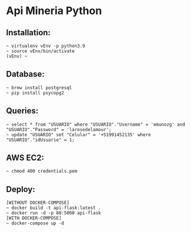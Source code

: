 # Api Mineria Python

## Installation:
```
~ virtualenv vEnv -p python3.9
~ source vEnv/bin/activate
(vEnv) ~ 
```

## Database:
```
~ brew install postgresql
~ pip install psycopg2
```

## Queries:
```
~ select * from "USUARIO" where "USUARIO"."Username" = 'emunozg' and "USUARIO"."Password" = 'larosedelamour';
~ update "USUARIO" set "Celular" = '+51991452135' where "USUARIO"."idUsuario" = 1;
```

## AWS EC2:
```
~ chmod 400 credentials.pem
```

## Deploy:
```
[WITHOUT DOCKER-COMPOSE]
~ docker build -t api-flask:latest .
~ docker run -d -p 80:5000 api-flask
[WITH DOCKER-COMPOSE]
~ docker-compose up -d
```